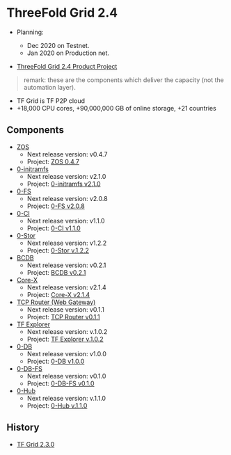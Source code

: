 # ThreeFold Grid 2.4

- Planning: 
  - Dec 2020 on Testnet.
  - Jan 2020 on Production net.

- [ThreeFold Grid 2.4 Product Project](https://github.com/orgs/threefoldtech/projects/118)

> remark: these are the components which deliver the capacity (not the automation layer).

- TF Grid is TF P2P cloud
- +18,000 CPU cores, +90,000,000 GB of online storage, +21 countries

## Components

- [ZOS](https://github.com/threefoldtech/zos) 
  - Next release version: v0.4.7
  - Project: [ZOS 0.4.7](https://github.com/threefoldtech/zos/projects/2)
- [0-initramfs](https://github.com/threefoldtech/0-initramfs) 
  - Next release version: v2.1.0
  - Project: [0-initramfs v2.1.0](https://github.com/threefoldtech/0-initramfs/projects/1)
- [0-FS](https://github.com/threefoldtech/0-fs) 
  - Next release version: v2.0.8
  - Project: [0-FS v2.0.8](https://github.com/threefoldtech/0-fs/projects/1)
- [0-CI](https://github.com/threefoldtech/zeroCI) 
  - Next release version: v1.1.0
  - Project: [0-CI v1.1.0](https://github.com/threefoldtech/zeroCI/projects/1)
- [0-Stor](https://github.com/threefoldtech/0-stor) 
  - Next release version: v1.2.2
  - Project: [0-Stor v.1.2.2](https://github.com/threefoldtech/0-stor/projects/1)
- [BCDB](https://github.com/threefoldtech/bcdb) 
  - Next release version: v0.2.1
  - Project: [BCDB v0.2.1](https://github.com/threefoldtech/bcdb/projects/1)
- [Core-X](https://github.com/threefoldtech/corex) 
  - Next release version: v2.1.4
  - Project: [Core-X v2.1.4](https://github.com/threefoldtech/corex/projects/1)
- [TCP Router (Web Gateway)](https://github.com/threefoldtech/tcprouter) 
  - Next release version: v0.1.1
  - Project: [TCP Router v0.1.1](https://github.com/threefoldtech/tcprouter/projects/1)
- [TF Explorer](https://github.com/threefoldtech/nodes-explorer) 
  - Next release version: v.1.0.2
  - Project: [TF Explorer v.1.0.2](https://github.com/threefoldtech/nodes-explorer/projects/1)
- [0-DB](https://github.com/threefoldtech/0-db)
  - Next release version: v1.0.0
  - Project: [0-DB v1.0.0](https://github.com/threefoldtech/0-db/projects/1)
- [0-DB-FS](https://github.com/threefoldtech/0-DB-FS)
  - Next release version: v0.1.0
  - Project: [0-DB-FS v0.1.0](https://github.com/threefoldtech/0-db-fs/projects/1)
- [0-Hub](https://github.com/threefoldtech/0-hub)
  - Next release version: v.1.1.0
  - Project: [0-Hub v.1.1.0](https://github.com/threefoldtech/0-hub/projects/1)

## History

- [TF Grid 2.3.0](https://github.com/threefoldtech/home/blob/master/products/tfgrid2.3.md)
